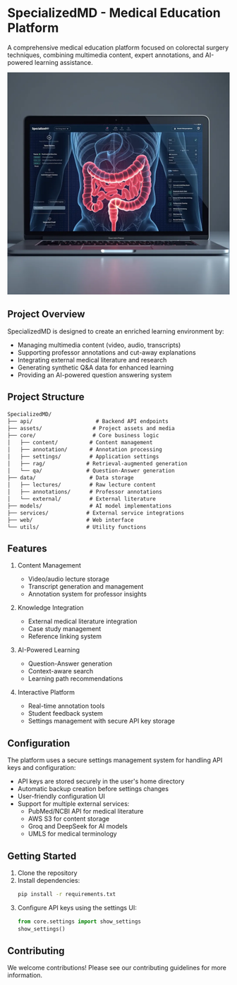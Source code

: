 # SpecializedMD - Medical Education Platform

A comprehensive medical education platform focused on colorectal surgery techniques, combining multimedia content, expert annotations, and AI-powered learning assistance.

<div align="center">
  <img src="assets\logo.webp" alt="SpecializedMD Logo" width="800">
</div>

## Project Overview

SpecializedMD is designed to create an enriched learning environment by:
- Managing multimedia content (video, audio, transcripts)
- Supporting professor annotations and cut-away explanations
- Integrating external medical literature and research
- Generating synthetic Q&A data for enhanced learning
- Providing an AI-powered question answering system

## Project Structure

```
SpecializedMD/
├── api/                    # Backend API endpoints
├── assets/                # Project assets and media
├── core/                  # Core business logic
│   ├── content/          # Content management
│   ├── annotation/       # Annotation processing
│   ├── settings/         # Application settings
│   ├── rag/             # Retrieval-augmented generation
│   └── qa/              # Question-Answer generation
├── data/                 # Data storage
│   ├── lectures/         # Raw lecture content
│   ├── annotations/      # Professor annotations
│   └── external/         # External literature
├── models/               # AI model implementations
├── services/            # External service integrations
├── web/                 # Web interface
└── utils/               # Utility functions
```

## Features

1. Content Management
   - Video/audio lecture storage
   - Transcript generation and management
   - Annotation system for professor insights

2. Knowledge Integration
   - External medical literature integration
   - Case study management
   - Reference linking system

3. AI-Powered Learning
   - Question-Answer generation
   - Context-aware search
   - Learning path recommendations

4. Interactive Platform
   - Real-time annotation tools
   - Student feedback system
   - Settings management with secure API key storage

## Configuration

The platform uses a secure settings management system for handling API keys and configuration:

- API keys are stored securely in the user's home directory
- Automatic backup creation before settings changes
- User-friendly configuration UI
- Support for multiple external services:
  - PubMed/NCBI API for medical literature
  - AWS S3 for content storage
  - Groq and DeepSeek for AI models
  - UMLS for medical terminology

## Getting Started

1. Clone the repository
2. Install dependencies:
   ```bash
   pip install -r requirements.txt
   ```
3. Configure API keys using the settings UI:
   ```python
   from core.settings import show_settings
   show_settings()
   ```

## Contributing

We welcome contributions! Please see our contributing guidelines for more information.
